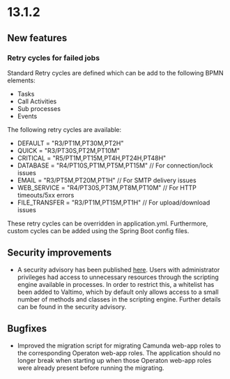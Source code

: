# 13.1.2

## New features
### Retry cycles for failed jobs
Standard Retry cycles are defined which can be add to the following BPMN elements:
 * Tasks
 * Call Activities
 * Sub processes
 * Events

The following retry cycles are available:
 * DEFAULT = "R3/PT1M,PT30M,PT2H"
 * QUICK = "R3/PT30S,PT2M,PT10M"
 * CRITICAL = "R5/PT1M,PT15M,PT4H,PT24H,PT48H"
 * DATABASE = "R4/PT10S,PT1M,PT5M,PT15M" // For connection/lock issues
 * EMAIL = "R3/PT5M,PT20M,PT1H" // For SMTP delivery issues
 * WEB_SERVICE = "R4/PT30S,PT3M,PT8M,PT10M" // For HTTP timeouts/5xx errors
 * FILE_TRANSFER = "R3/PT1M,PT15M,PT1H" // For upload/download issues

These retry cycles can be overridden in application.yml. Furthermore, custom cycles can be added
using the Spring Boot config files.

## Security improvements

* A security advisory has been published [here](https://github.com/valtimo-platform/valtimo-backend-libraries/security/advisories/GHSA-w48j-pp7j-fj55).
  Users with administrator privileges had access to unnecessary resources through the scripting engine available in
  processes. In order to restrict this, a whitelist has been added to Valtimo, which by default only allows access to a
  small number of methods and classes in the scripting engine. Further details can be found in the security advisory.

## Bugfixes

* Improved the migration script for migrating Camunda web-app roles to the corresponding Operaton web-app roles. The
  application should no longer break when starting up when those Operaton web-app roles were already present before
  running the migrating.
